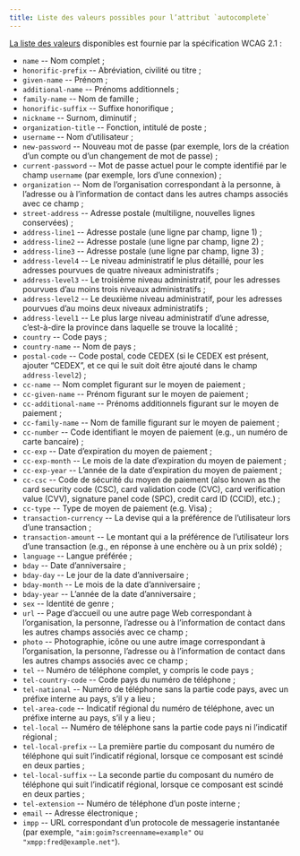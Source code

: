 ```yaml
---
title: Liste des valeurs possibles pour l’attribut `autocomplete`
---
```


[La liste des valeurs](https://www.w3.org/Translations/WCAG21-fr/#input-purposes) disponibles est fournie par la spécification WCAG 2.1 :

- `name` -- Nom complet ;
- `honorific-prefix` -- Abréviation, civilité ou titre ;
- `given-name` -- Prénom ;
- `additional-name` -- Prénoms additionnels ;
- `family-name` -- Nom de famille ;
- `honorific-suffix` -- Suffixe honorifique ;
- `nickname` -- Surnom, diminutif ;
- `organization-title` -- Fonction, intitulé de poste ;
- `username` -- Nom d’utilisateur ;
- `new-password` -- Nouveau mot de passe (par exemple, lors de la création d’un compte ou d’un changement de mot de passe) ;
- `current-password` -- Mot de passe actuel pour le compte identifié par le champ `username` (par exemple, lors d’une connexion) ;
- `organization` -- Nom de l’organisation correspondant à la personne, à l’adresse ou à l’information de contact dans les autres champs associés avec ce champ ;
- `street-address` -- Adresse postale (multiligne, nouvelles lignes conservées) ;
- `address-line1` -- Adresse postale (une ligne par champ, ligne 1) ;
- `address-line2` -- Adresse postale (une ligne par champ, ligne 2) ;
- `address-line3` -- Adresse postale (une ligne par champ, ligne 3) ;
- `address-level4` -- Le niveau administratif le plus détaillé, pour les adresses pourvues de quatre niveaux administratifs ;
- `address-level3` -- Le troisième niveau administratif, pour les adresses pourvues d’au moins trois niveaux administratifs ;
- `address-level2` -- Le deuxième niveau administratif, pour les adresses pourvues d’au moins deux niveaux administratifs ;
- `address-level1` -- Le plus large niveau administratif d’une adresse, c’est-à-dire la province dans laquelle se trouve la localité ;
- `country` -- Code pays ;
- `country-name` -- Nom de pays ;
- `postal-code` -- Code postal, code CEDEX (si le CEDEX est présent, ajouter “CEDEX”, et ce qui le suit doit être ajouté dans le champ `address-level2`) ;
- `cc-name` -- Nom complet figurant sur le moyen de paiement ;
- `cc-given-name` -- Prénom figurant sur le moyen de paiement ;
- `cc-additional-name` -- Prénoms additionnels figurant sur le moyen de paiement ;
- `cc-family-name` -- Nom de famille figurant sur le moyen de paiement ;
- `cc-number` -- Code identifiant le moyen de paiement (e.g., un numéro de carte bancaire) ;
- `cc-exp` -- Date d’expiration du moyen de paiement ;
- `cc-exp-month` -- Le mois de la date d’expiration du moyen de paiement ;
- `cc-exp-year` -- L’année de la date d’expiration du moyen de paiement ;
- `cc-csc` -- Code de sécurité du moyen de paiement <span lang="en">(also known as the card security code (CSC), card validation code (CVC), card verification value (CVV), signature panel code (SPC), credit card ID (CCID), etc.)</span> ;
- `cc-type` -- Type de moyen de paiement (e.g. Visa) ;
- `transaction-currency` -- La devise qui a la préférence de l’utilisateur lors d’une transaction ;
- `transaction-amount` -- Le montant qui a la préférence de l’utilisateur lors d’une transaction (e.g., en réponse à une enchère ou à un prix soldé) ;
- `language` -- Langue préférée ;
- `bday` -- Date d’anniversaire ;
- `bday-day` -- Le jour de la date d’anniversaire ;
- `bday-month` -- Le mois de la date d’anniversaire ;
- `bday-year` -- L’année de la date d’anniversaire ;
- `sex` -- Identité de genre ;
- `url` -- Page d’accueil ou une autre page Web correspondant à l’organisation, la personne, l’adresse ou à l’information de contact dans les autres champs associés avec ce champ ;
- `photo` -- Photographie, icône ou une autre image correspondant à l’organisation, la personne, l’adresse ou à l’information de contact dans les autres champs associés avec ce champ ;
- `tel` -- Numéro de téléphone complet, y compris le code pays ;
- `tel-country-code` -- Code pays du numéro de téléphone ;
- `tel-national` -- Numéro de téléphone sans la partie code pays, avec un préfixe interne au pays, s’il y a lieu ;
- `tel-area-code` -- Indicatif régional du numéro de téléphone, avec un préfixe interne au pays, s’il y a lieu ;
- `tel-local` -- Numéro de téléphone sans la partie code pays ni l’indicatif régional ;
- `tel-local-prefix` -- La première partie du composant du numéro de téléphone qui suit l’indicatif régional, lorsque ce composant est scindé en deux parties ;
- `tel-local-suffix` -- La seconde partie du composant du numéro de téléphone qui suit l’indicatif régional, lorsque ce composant est scindé en deux parties ;
- `tel-extension` -- Numéro de téléphone d’un poste interne ;
- `email` -- Adresse électronique ;
- `impp` -- URL correspondant d’un protocole de messagerie instantanée (par exemple, `"aim:goim?screenname=example"` ou `"xmpp:fred@example.net"`).
